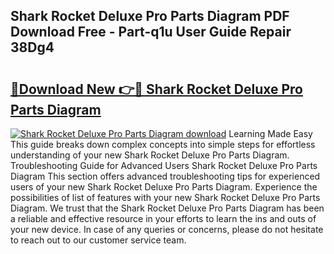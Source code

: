 ## Shark Rocket Deluxe Pro Parts Diagram PDF Download Free - Part-q1u User Guide Repair 38Dg4

# <h2><a href="http://dfmskx.blite.top/?on=Shark+Rocket+Deluxe+Pro+Parts+Diagram">🔗Download New 👉🔴 Shark Rocket Deluxe Pro Parts Diagram</a></h2>

[![Shark Rocket Deluxe Pro Parts Diagram download](https://i.imgur.com/lujVjoI.png)](http://dfmskx.blite.top/?on=Shark+Rocket+Deluxe+Pro+Parts+Diagram)
Learning Made Easy This guide breaks down complex concepts into simple steps for effortless understanding of your new Shark Rocket Deluxe Pro Parts Diagram. Troubleshooting Guide for Advanced Users Shark Rocket Deluxe Pro Parts Diagram This section offers advanced troubleshooting tips for experienced users of your new Shark Rocket Deluxe Pro Parts Diagram. Experience the possibilities of list of features with your new Shark Rocket Deluxe Pro Parts Diagram. We trust that the Shark Rocket Deluxe Pro Parts Diagram has been a reliable and effective resource in your efforts to learn the ins and outs of your new device. In case of any queries or concerns, please do not hesitate to reach out to our customer service team.
